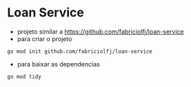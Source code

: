 # Loan Service
- projeto similar a https://github.com/fabriciolfj/loan-service
- para criar o projeto
```
go mod init github.com/fabriciolfj/loan-service
```
- para baixar as dependencias
````
go mod tidy
````